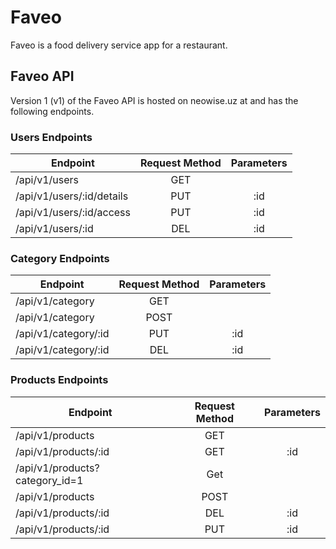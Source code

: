 # Faveo

Faveo is a food delivery service app for a restaurant.

## Faveo API

Version 1 (v1) of the Faveo API is hosted on neowise.uz at and has the following endpoints.

### Users Endpoints

| Endpoint                 | Request Method | Parameters  |
| ------------------------ |:--------------:| :----------:|
| /api/v1/users            | GET            |             |
| /api/v1/users/:id/details| PUT            | :id         |
| /api/v1/users/:id/access | PUT            | :id         |
| /api/v1/users/:id        | DEL            | :id         |


### Category Endpoints

| Endpoint                 | Request Method | Parameters  |
| ------------------------ |:--------------:| :----------:|
| /api/v1/category         | GET            |             |
| /api/v1/category         | POST           |             |
| /api/v1/category/:id     | PUT            | :id         |
| /api/v1/category/:id     | DEL            | :id         |


### Products Endpoints

| Endpoint             | Request Method | Parameters  |
| -------------------- |:--------------:| :----------:|
| /api/v1/products     | GET            |             |
| /api/v1/products/:id | GET            | :id         |
| /api/v1/products?category_id=1        | Get            |             |
| /api/v1/products     | POST           |             |
| /api/v1/products/:id | DEL            |    :id      |
| /api/v1/products/:id | PUT            |    :id      |
